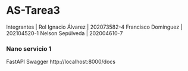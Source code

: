 # AS-Tarea3

Integrantes         | Rol
Ignacio Álvarez     | 202073582-4
Francisco Domínguez | 202104520-1
Nelson Sepúlveda    | 202004610-7

### Nano servicio 1
FastAPI Swagger http://localhost:8000/docs